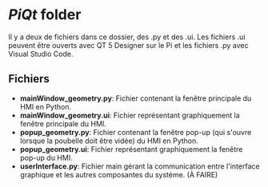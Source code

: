 # *PiQt* folder

Il y a deux de fichiers dans ce dossier, des .py et des .ui. Les fichiers .ui peuvent être ouverts avec QT 5 Designer sur le Pi et les fichiers .py avec Visual Studio Code. 

## Fichiers

- **mainWindow_geometry.py**: Fichier contenant la fenêtre principale du HMI en Python.
- **mainWindow_geometry.ui**: Fichier représentant graphiquement la fenêtre principale du HMI.
- **popup_geometry.py**: Fichier contenant la fenêtre pop-up (qui s'ouvre lorsque la poubelle doit être vidée) du HMI en Python.
- **popup_geometry.ui**: Fichier représentant graphiquement la fenêtre pop-up du HMI.
- **userInterface.py**: Fichier main gérant la communication entre l'interface graphique et les autres composantes du système. (À FAIRE)
